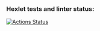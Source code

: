 ### Hexlet tests and linter status:
[![Actions Status](https://github.com/ibrg/python-project-83/workflows/hexlet-check/badge.svg)](https://github.com/ibrg/python-project-83/actions)